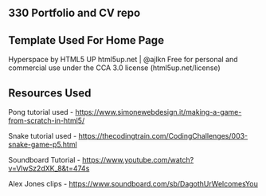 ## 330 Portfolio and CV repo 

## Template Used For Home Page
Hyperspace by HTML5 UP
html5up.net | @ajlkn
Free for personal and commercial use under the CCA 3.0 license (html5up.net/license)

## Resources Used
Pong tutorial used - https://www.simonewebdesign.it/making-a-game-from-scratch-in-html5/

Snake tutorial used - https://thecodingtrain.com/CodingChallenges/003-snake-game-p5.html

Soundboard Tutorial - https://www.youtube.com/watch?v=VlwSz2dXK_8&t=474s

Alex Jones clips - https://www.soundboard.com/sb/DagothUrWelcomesYou
